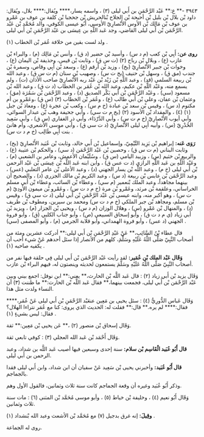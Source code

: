 ٣٩٤٣ -** ع:** عَبْد الرَّحْمَنِ بن أَبي ليلى (٣) ، واسمه يسار،**** ويُقال:**** بلال، ويُقال: داود بْن بلال بْن بليل بْن أحيحة بْن الجلاح بْنالحريش بْن جحجبا بْن كلفة بن عوف بن عَمْرو بن عوف بْن مَالِك بْن الأوس الأَنْصارِيّ الأوسي، أَبُو عيسى الكوفي، والد مُحَمَّد بْن عَبْد الرَّحْمَن بْن أَبي ليلى القاضي، وجد عَبد اللَّهِ بن عِيسَى بن عَبْد الرَّحْمَنِ بْن أَبي ليلى.

ولد لست بقين من خلافة عُمَر بْن الخطاب (١) .

**روى عن:** أَبِي بْن كعب (م د س) ، وأسيد بْن حضير (د ق) ، وأنس بْن مَالِك (م) ، والبراء بْن عازب (ع) ، وبلال بْن رباح (٢) (ت س ق) ، وثابت بْن قيس، وحذيفة بْن اليمان (ع) ، وخوات بْن جبير الأَنْصارِيّ (بخ) ، وزيد بْن أرقم (ع) ، وسعد بْن أَبِي وقاص، وسمرة بْن جندب (مق ق) ، وسهل بْن حنيف (بخ ت س) ، وصهيب بْن سنان (م ت س ق) ، وعبد الله بْن ربيعة السلمي (قد) ، وعبد اللَّهِ بْن زَيْد بْن عَبْد ربه الأَنْصارِيّ صاحب الأذان (ت) ، ولم يسمع منه، وعَبْد اللَّهِ بْن عكيم، وعبد الله بْن عُمَر بن الخطاب (د ت ق) ، وعبد الله بْن مسعود (سي) ، وعَبْد الرَّحْمَنِ بْن أَبي بَكْر الصديق (د) ، وعبد الرَّحْمَن بْن سَمُرَة (مق) ، وعثمان بْن عفان، وعلي بْن أَبي طالب (ع) ، وعُمَر بْن الخطاب (٣) (س ق) ،وعَمْرو بن أم مكتوم (د س) ، وقيس بْن سعد بْن عبادة (خ م س) ، وكعب بْن عجرة (ع) ، ومعاذ بْن جبل (١) (٤) ، والمقداد بْن الأسود (٢) (بخ م ت سي) ، وأبي جحيفة وهب بْن عبدار السوائي، وأبي أيوب الأَنْصارِيّ (خ م ت س) ، وأَبي الدَّرْدَاء، وأبي ذر الغفاري (س ق) ، وأبي سَعِيد الخُدْرِيّ (س) ، وأبيه أَبِي ليلى الأَنْصارِيّ (د ت سي ق) ، وأبي موسى الأشعري، وأم هانئ بنت أَبِي طَالِب (خ م د ت س) .

**رَوَى عَنه:** إبراهيم بْن يَزِيد التَّيْمِيّ، وإسماعيل بْن أَبي خالد، وثابت بْن عُبَيد الأَنْصارِيّ (بخ) ، وثابت البناني (م ت س ق) ، وحصين بْن عَبْد الرَّحْمَن (د سي) ، والحكم بْن عتيبة (ع) ، والربيع بْن خثيم (س) ، وزبيد اليامي (س ق) ، وسُلَيْمان الأعمش، وعامر بن الشعبي (م) ، وعَبْد اللَّهِ بن عَبد اللَّهِ الرازي (د ت عس ق) ، وابن ابنه عَبد اللَّه بْن عِيسَى بْن عَبْد الرحمن بْن أَبي ليلى (خ م) ، وعبد اللَّه بْن يسار الجهني (د) ، وعبد الأعلى بْن عامر التغلبي (عس) ، وعبد الرَّحْمَن بْن عابس بْن ربيعة (د س) ، وعبد الكريم بْن مالك الجزري (د) ، والصحيح أن بينهما مجاهداً، وعبد الملك بْنعمير (م سي) ، وعطاء بْن السائب، وعطاء بْن أَبي مسلم الخراساني، وعلقمة بْن مرثد، وعَمْرو بْن مرة (خ م د ت س) ، وعَمْرو بْن ميمون الأَودِيّ (م ت س) ، وهو أكبر منه، وابنه عيسى بْن عَبْد الرَّحْمَنِ بْن أَبي ليلى (د ت سي ق) ، وقيس بْن مسلم، ومجاهد بْن جبر الملكي (خ م د ت س) ومحمد بن سيرين، ومطوف بْن طريف (د) ، والمنهال بْن عَمْرو (س) ، وهلال الوزان (م د س) ، ويحيى بْن الجزار (م) ، ويزيد بْن أَبي زياد (ي م د ت ق) ، وأبو إسحاق السبيعي (ص) ، وأبو جناب الكلبي (ق) ، وأبو فروة الجهني (د عس) ، وأبو فروة الهمداني، وأبو قلابة الجرمي (م) ، وأبو المصفى (سي) .

قال عطاء بْنُ السَّائِبِ،** عَنْ عَبْدِ الرَّحْمَنِ بْن أَبي ليلى:** أدركت عشرين ومئة من أصحاب النَّبِيّ صَلَّى اللَّهُ عَلَيْهِ وسَلَّمَ، كلهم من الأنصار إذا سئل أحدهم عَنْ شيء أحب أن يكفيه صاحبه (١) .

**وَقَال عَبْد الملك بْن عُمَير:** لقد رأيت عَبْد الرَّحْمَن بْن أَبي ليلى فِي حلقة فيها نفر من أصحاب النَّبِيّ صَلَّى اللَّهُ عَلَيْهِ وسَلَّمَ يستمعون لحديثه وينصتون له، فيهم البراء بْن عازب.

وَقَال يزيد بْن أَبي زياد (٢) : قال عَبد اللَّه بْن الحارث،** يعني:** ابن نوفل: اجمع بيني وبين عَبْد الرَّحْمَن بْن أَبي ليلى، فجمعت بينهما،** فقال عَبد اللَّه بْن الحارث:** ما ظننت (٣) أن النساء ولدت مثل هذا.

وَقَال عَباس الدُّورِيُّ (٤) : سئل يحيى بن مَعِين عنعَبْد الرَّحْمَنِ بْن أَبي ليلى عَنْ عُمَر،**** فقال:**** لم يره.** قال:** فقلت له: الحديث الذي يروى: كنا مع عُمَر نتراءا الهلال؟ فقال: ليس بشيءٍ (١) .

وَقَال إسحاق بْن منصور (٢) ،** عَن يحيى بْن مَعِين:** ثقة.

وَقَال أَحْمَد بْن عَبد الله العجلي (٣) : كوفي تابعي ثقة.

**قال أَبُو عُبَيد الْقَاسِم بْن سلام:** سنة إحدى وسبعين فيها أصيب عَبد اللَّه بن شداد، وعبد الرحمن بن أَبي ليلى.

**قال أَبُو عُبَيد:** وأخبرني يحيى بْن سَعِيد عَنْ سفيان أن ابن شداد، وابن أَبي ليلى فقدا بالجماجم.

وذكر أَبُو عُبَيد وغيره أن وقعة الجماجم كانت سنة ثلاث وثمانين، فالقول الأول وهم.

وَقَال أَبُو نعيم (٤) ، وخليفة بْن خياط (٥) ، وأبو موسى مُحَمَّد بْن المثنى (٦) : مات سنة ثلاث وثمانين.

**وقِيلَ:** إنه غرق بدجيل (٧) مع مُحَمَّد بْن الأشعث وعبد الله بْنشداد (١) .

روى له الجماعة.
